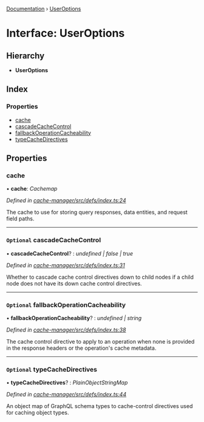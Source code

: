 [Documentation](../README.md) › [UserOptions](useroptions.md)

# Interface: UserOptions

## Hierarchy

* **UserOptions**

## Index

### Properties

* [cache](useroptions.md#cache)
* [cascadeCacheControl](useroptions.md#optional-cascadecachecontrol)
* [fallbackOperationCacheability](useroptions.md#optional-fallbackoperationcacheability)
* [typeCacheDirectives](useroptions.md#optional-typecachedirectives)

## Properties

###  cache

• **cache**: *Cachemap*

*Defined in [cache-manager/src/defs/index.ts:24](https://github.com/badbatch/graphql-box/blob/e94b582f/packages/cache-manager/src/defs/index.ts#L24)*

The cache to use for storing query responses, data entities,
and request field paths.

___

### `Optional` cascadeCacheControl

• **cascadeCacheControl**? : *undefined | false | true*

*Defined in [cache-manager/src/defs/index.ts:31](https://github.com/badbatch/graphql-box/blob/e94b582f/packages/cache-manager/src/defs/index.ts#L31)*

Whether to cascade cache control directives down to
child nodes if a child node does not have its down
cache control directives.

___

### `Optional` fallbackOperationCacheability

• **fallbackOperationCacheability**? : *undefined | string*

*Defined in [cache-manager/src/defs/index.ts:38](https://github.com/badbatch/graphql-box/blob/e94b582f/packages/cache-manager/src/defs/index.ts#L38)*

The cache control directive to apply to an operation
when none is provided in the response headers or the
operation's cache metadata.

___

### `Optional` typeCacheDirectives

• **typeCacheDirectives**? : *PlainObjectStringMap*

*Defined in [cache-manager/src/defs/index.ts:44](https://github.com/badbatch/graphql-box/blob/e94b582f/packages/cache-manager/src/defs/index.ts#L44)*

An object map of GraphQL schema types to cache-control
directives used for caching object types.
